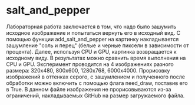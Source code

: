 # salt_and_pepper

Лабораторная работа заключается в том, что надо было зашумить исходное изображение и попытаться вернуть его в исходный вид. С помощью функции add_salt_and_pepper на картинку накладывается зашумление "соль и перец" (белые и черные пиксели в зависимости от процента). Далее, используя CPU и GPU, картинка возвращается к исходному виду. В результатах можно сравнить время выполнения на CPU и GPU. Эксперимент проводится на 4 изображениях разного размера: 320х480, 800х600, 1280х768, 6000х4000. Прорисовку изображений в оттенках серого, с зашумлением и полученного после обработки можно включить с помощью флага need_draw, поставив его в True. В данном файле изображения не прорисовываются из-за ограничений, накладываемых GitHub на размер загружаемого файла.
